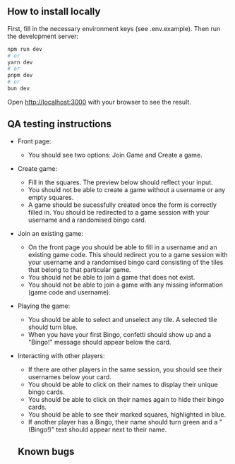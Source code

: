 ## How to install locally

First, fill in the necessary environment keys (see .env.example). Then run the development server:

```bash
npm run dev
# or
yarn dev
# or
pnpm dev
# or
bun dev
```

Open [http://localhost:3000](http://localhost:3000) with your browser to see the result.

## QA testing instructions

- Front page:
  - You should see two options: Join Game and Create a game.
- Create game:
  - Fill in the squares. The preview below should reflect your input.
  - You should not be able to create a game without a username or any empty squares.
  - A game should be sucessfully created once the form is correctly filled in. You should be redirected to a game session with your username and a randomised bingo card.
- Join an existing game:
  - On the front page you should be able to fill in a username and an existing game code. This should redirect you to a game session with your username and a randomised bingo card consisting of the tiles that belong to that particular game.
  - You should not be able to join a game that does not exist.
  - You should not be able to join a game with any missing information (game code and username).
- Playing the game:
  - You should be able to select and unselect any tile. A selected tile should turn blue.
  - When you have your first Bingo, confetti should show up and a "Bingo!" message should appear below the card.
- Interacting with other players:

  - If there are other players in the same session, you should see their usernames below your card.
  - You should be able to click on their names to display their unique bingo cards.
  - You should be able to click on their names again to hide their bingo cards.
  - You should be able to see their marked squares, highlighted in blue.
  - If another player has a Bingo, their name should turn green and a "(Bingo!)" text should appear next to their name.

  ## Known bugs
